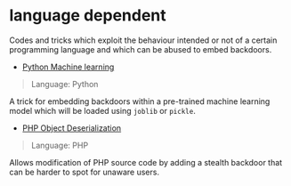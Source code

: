 # language dependent

Codes and tricks which exploit the behaviour intended or not of a certain programming language and which can be abused to embed backdoors.

- [Python Machine learning](PythonMachineLearning)

> Language: Python

A trick for embedding backdoors within a pre-trained machine learning model which will be loaded using `joblib` or `pickle`.

- [PHP Object Deserialization](PHPDeserialization)

> Language: PHP

Allows modification of PHP source code by adding a stealth backdoor that can be harder to spot for unaware users.